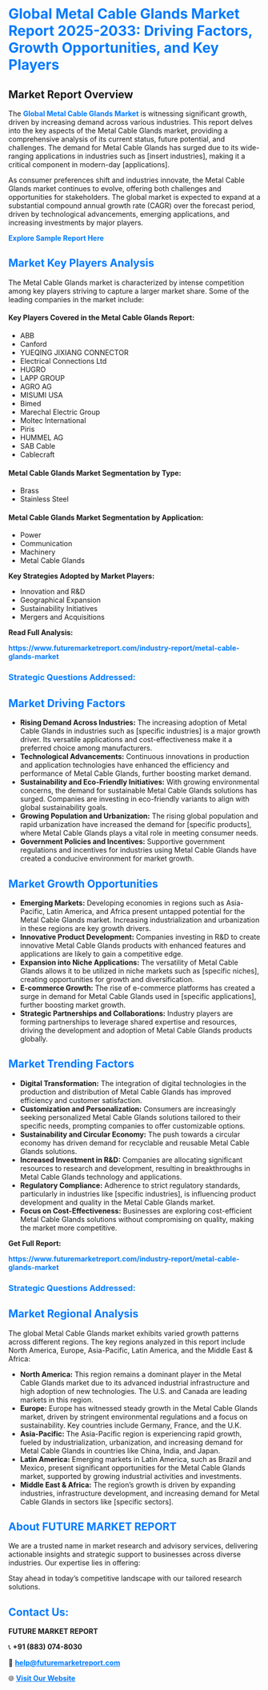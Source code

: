 <h1 style="color: #007BFF;">Global Metal Cable Glands Market Report 2025-2033: Driving Factors, Growth Opportunities, and Key Players</h1>

<section id="overview">
<h2>Market Report Overview</h2>
<p>The <a href="https://www.futuremarketreport.com/industry-report/metal-cable-glands-market" style="color: #007BFF; text-decoration: none;"><strong>Global Metal Cable Glands Market</strong></a> is witnessing significant growth, driven by increasing demand across various industries. This report delves into the key aspects of the Metal Cable Glands market, providing a comprehensive analysis of its current status, future potential, and challenges. The demand for Metal Cable Glands has surged due to its wide-ranging applications in industries such as [insert industries], making it a critical component in modern-day [applications].</p>
<p>As consumer preferences shift and industries innovate, the Metal Cable Glands market continues to evolve, offering both challenges and opportunities for stakeholders. The global market is expected to expand at a substantial compound annual growth rate (CAGR) over the forecast period, driven by technological advancements, emerging applications, and increasing investments by major players.</p>
</section>

<section id="overview">
<p><a href="https://www.futuremarketreport.com/request-sample/reportId=112334" style="color: #007BFF; text-decoration: none;"><strong>Explore Sample Report Here</strong></a></p>
</section>

<section id="key-players">
<h2 style="color: #007BFF;">Market Key Players Analysis</h2>
<p>The Metal Cable Glands market is characterized by intense competition among key players striving to capture a larger market share. Some of the leading companies in the market include:</p>
<h4>Key Players Covered in the Metal Cable Glands Report:</h4>
<ul><li>ABB</li><li>Canford</li><li>YUEQING JIXIANG CONNECTOR</li><li>Electrical Connections Ltd</li><li>HUGRO</li><li>LAPP GROUP</li><li>AGRO AG</li><li>MISUMI USA</li><li>Bimed</li><li>Marechal Electric Group</li><li>Moltec International</li><li>Piris</li><li>HUMMEL AG</li><li>SAB Cable</li><li>Cablecraft</li></ul>
<h4>Metal Cable Glands Market Segmentation by Type:</h4>
<ul><li>Brass</li><li>Stainless Steel</li></ul>

<h4>Metal Cable Glands Market Segmentation by Application:</h4>
<ul><li>Power</li><li>Communication</li><li>Machinery</li><li>Metal Cable Glands</li></ul>
<p><strong>Key Strategies Adopted by Market Players:</strong></p>
<ul>
<li>Innovation and R&D</li>
<li>Geographical Expansion</li>
<li>Sustainability Initiatives</li>
<li>Mergers and Acquisitions</li>
</ul>
</section>

<section>
<p><strong>Read Full Analysis: </strong></p><a href="https://www.futuremarketreport.com/industry-report/metal-cable-glands-market" style="color: #007BFF; text-decoration: none;"><strong>https://www.futuremarketreport.com/industry-report/metal-cable-glands-market</strong></a>
<h3 style="color: #007BFF;">Strategic Questions Addressed:</h3>
</section>

<section id="driving-factors">
<h2 style="color: #007BFF;">Market Driving Factors</h2>
<ul>
<li><strong>Rising Demand Across Industries:</strong> The increasing adoption of Metal Cable Glands in industries such as [specific industries] is a major growth driver. Its versatile applications and cost-effectiveness make it a preferred choice among manufacturers.</li>
<li><strong>Technological Advancements:</strong> Continuous innovations in production and application technologies have enhanced the efficiency and performance of Metal Cable Glands, further boosting market demand.</li>
<li><strong>Sustainability and Eco-Friendly Initiatives:</strong> With growing environmental concerns, the demand for sustainable Metal Cable Glands solutions has surged. Companies are investing in eco-friendly variants to align with global sustainability goals.</li>
<li><strong>Growing Population and Urbanization:</strong> The rising global population and rapid urbanization have increased the demand for [specific products], where Metal Cable Glands plays a vital role in meeting consumer needs.</li>
<li><strong>Government Policies and Incentives:</strong> Supportive government regulations and incentives for industries using Metal Cable Glands have created a conducive environment for market growth.</li>
</ul>
</section>

<section id="growth-opportunities">
<h2 style="color: #007BFF;">Market Growth Opportunities</h2>
<ul>
<li><strong>Emerging Markets:</strong> Developing economies in regions such as Asia-Pacific, Latin America, and Africa present untapped potential for the Metal Cable Glands market. Increasing industrialization and urbanization in these regions are key growth drivers.</li>
<li><strong>Innovative Product Development:</strong> Companies investing in R&D to create innovative Metal Cable Glands products with enhanced features and applications are likely to gain a competitive edge.</li>
<li><strong>Expansion into Niche Applications:</strong> The versatility of Metal Cable Glands allows it to be utilized in niche markets such as [specific niches], creating opportunities for growth and diversification.</li>
<li><strong>E-commerce Growth:</strong> The rise of e-commerce platforms has created a surge in demand for Metal Cable Glands used in [specific applications], further boosting market growth.</li>
<li><strong>Strategic Partnerships and Collaborations:</strong> Industry players are forming partnerships to leverage shared expertise and resources, driving the development and adoption of Metal Cable Glands products globally.</li>
</ul>
</section>

<section id="trending-factors">
<h2 style="color: #007BFF;">Market Trending Factors</h2>
<ul>
<li><strong>Digital Transformation:</strong> The integration of digital technologies in the production and distribution of Metal Cable Glands has improved efficiency and customer satisfaction.</li>
<li><strong>Customization and Personalization:</strong> Consumers are increasingly seeking personalized Metal Cable Glands solutions tailored to their specific needs, prompting companies to offer customizable options.</li>
<li><strong>Sustainability and Circular Economy:</strong> The push towards a circular economy has driven demand for recyclable and reusable Metal Cable Glands solutions.</li>
<li><strong>Increased Investment in R&D:</strong> Companies are allocating significant resources to research and development, resulting in breakthroughs in Metal Cable Glands technology and applications.</li>
<li><strong>Regulatory Compliance:</strong> Adherence to strict regulatory standards, particularly in industries like [specific industries], is influencing product development and quality in the Metal Cable Glands market.</li>
<li><strong>Focus on Cost-Effectiveness:</strong> Businesses are exploring cost-efficient Metal Cable Glands solutions without compromising on quality, making the market more competitive.</li>
</ul>
</section>

<section>
<p><strong>Get Full Report: </strong></p><a href="https://www.futuremarketreport.com/industry-report/metal-cable-glands-market" style="color: #007BFF; text-decoration: none;"><strong>https://www.futuremarketreport.com/industry-report/metal-cable-glands-market</strong></a>
<h3 style="color: #007BFF;">Strategic Questions Addressed:</h3>
</section>


<section id="regional-analysis">
<h2 style="color: #007BFF;">Market Regional Analysis</h2>
<p>The global Metal Cable Glands market exhibits varied growth patterns across different regions. The key regions analyzed in this report include North America, Europe, Asia-Pacific, Latin America, and the Middle East & Africa:</p>
<ul>
<li><strong>North America:</strong> This region remains a dominant player in the Metal Cable Glands market due to its advanced industrial infrastructure and high adoption of new technologies. The U.S. and Canada are leading markets in this region.</li>
<li><strong>Europe:</strong> Europe has witnessed steady growth in the Metal Cable Glands market, driven by stringent environmental regulations and a focus on sustainability. Key countries include Germany, France, and the U.K.</li>
<li><strong>Asia-Pacific:</strong> The Asia-Pacific region is experiencing rapid growth, fueled by industrialization, urbanization, and increasing demand for Metal Cable Glands in countries like China, India, and Japan.</li>
<li><strong>Latin America:</strong> Emerging markets in Latin America, such as Brazil and Mexico, present significant opportunities for the Metal Cable Glands market, supported by growing industrial activities and investments.</li>
<li><strong>Middle East & Africa:</strong> The region’s growth is driven by expanding industries, infrastructure development, and increasing demand for Metal Cable Glands in sectors like [specific sectors].</li>
</ul>
</section>

<footer>
<h2 style="color: #007BFF;">About FUTURE MARKET REPORT</h2>
<p>We are a trusted name in market research and advisory services, delivering actionable insights and strategic support to businesses across diverse industries. Our expertise lies in offering:</p>

<p>Stay ahead in today’s competitive landscape with our tailored research solutions.</p>

<h2 style="color: #007BFF;">Contact Us:</h2>
<p><strong>FUTURE MARKET REPORT</strong></p>
<p>📞 <strong>+91 (883) 074-8030</strong></p>
<p>📧 <strong><a href="mailto:help@futuremarketreport.com" style="color: #007BFF;">help@futuremarketreport.com</a></strong></p>
<p>🌐 <strong><a href="https://www.futuremarketreport.com/" style="color: #007BFF;">Visit Our Website</a></strong></p>
</footer>